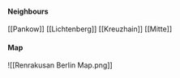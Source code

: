 
#### Neighbours
[[Pankow]]
[[Lichtenberg]]
[[Kreuzhain]]
[[Mitte]]
#### Map
![[Renrakusan Berlin Map.png]]